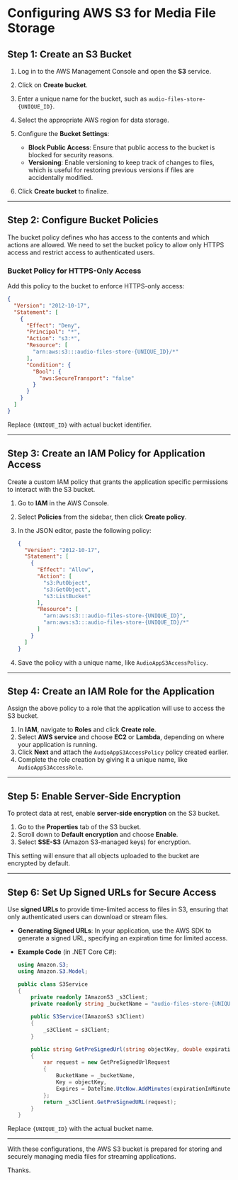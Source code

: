 
# Configuring AWS S3 for Media File Storage


## Step 1: Create an S3 Bucket

1. Log in to the AWS Management Console and open the **S3** service.
2. Click on **Create bucket**.
3. Enter a unique name for the bucket, such as `audio-files-store-{UNIQUE_ID}`.
4. Select the appropriate AWS region for data storage.
5. Configure the **Bucket Settings**:
   - **Block Public Access**: Ensure that public access to the bucket is blocked for security reasons.
   - **Versioning**: Enable versioning to keep track of changes to files, which is useful for restoring previous versions if files are accidentally modified.

6. Click **Create bucket** to finalize.

---

## Step 2: Configure Bucket Policies

The bucket policy defines who has access to the contents and which actions are allowed. We need to set the bucket policy to allow only HTTPS access and restrict access to authenticated users.

### Bucket Policy for HTTPS-Only Access

Add this policy to the bucket to enforce HTTPS-only access:

```json
{
  "Version": "2012-10-17",
  "Statement": [
    {
      "Effect": "Deny",
      "Principal": "*",
      "Action": "s3:*",
      "Resource": [
        "arn:aws:s3:::audio-files-store-{UNIQUE_ID}/*"
      ],
      "Condition": {
        "Bool": {
          "aws:SecureTransport": "false"
        }
      }
    }
  ]
}
```

Replace `{UNIQUE_ID}` with actual bucket identifier.

---

## Step 3: Create an IAM Policy for Application Access

Create a custom IAM policy that grants the application specific permissions to interact with the S3 bucket.

1. Go to **IAM** in the AWS Console.
2. Select **Policies** from the sidebar, then click **Create policy**.
3. In the JSON editor, paste the following policy:

    ```json
    {
      "Version": "2012-10-17",
      "Statement": [
        {
          "Effect": "Allow",
          "Action": [
            "s3:PutObject",
            "s3:GetObject",
            "s3:ListBucket"
          ],
          "Resource": [
            "arn:aws:s3:::audio-files-store-{UNIQUE_ID}",
            "arn:aws:s3:::audio-files-store-{UNIQUE_ID}/*"
          ]
        }
      ]
    }
    ```

4. Save the policy with a unique name, like `AudioAppS3AccessPolicy`.

---

## Step 4: Create an IAM Role for the Application

Assign the above policy to a role that the application will use to access the S3 bucket.

1. In **IAM**, navigate to **Roles** and click **Create role**.
2. Select **AWS service** and choose **EC2** or **Lambda**, depending on where your application is running.
3. Click **Next** and attach the `AudioAppS3AccessPolicy` policy created earlier.
4. Complete the role creation by giving it a unique name, like `AudioAppS3AccessRole`.

---

## Step 5: Enable Server-Side Encryption

To protect data at rest, enable **server-side encryption** on the S3 bucket.

1. Go to the **Properties** tab of the S3 bucket.
2. Scroll down to **Default encryption** and choose **Enable**.
3. Select **SSE-S3** (Amazon S3-managed keys) for encryption.

This setting will ensure that all objects uploaded to the bucket are encrypted by default.

---

## Step 6: Set Up Signed URLs for Secure Access

Use **signed URLs** to provide time-limited access to files in S3, ensuring that only authenticated users can download or stream files.

- **Generating Signed URLs**: In your application, use the AWS SDK to generate a signed URL, specifying an expiration time for limited access. 
- **Example Code** (in .NET Core C#):

    ```csharp
    using Amazon.S3;
    using Amazon.S3.Model;
    
    public class S3Service
    {
        private readonly IAmazonS3 _s3Client;
        private readonly string _bucketName = "audio-files-store-{UNIQUE_ID}";

        public S3Service(IAmazonS3 s3Client)
        {
            _s3Client = s3Client;
        }

        public string GetPreSignedUrl(string objectKey, double expirationInMinutes)
        {
            var request = new GetPreSignedUrlRequest
            {
                BucketName = _bucketName,
                Key = objectKey,
                Expires = DateTime.UtcNow.AddMinutes(expirationInMinutes)
            };
            return _s3Client.GetPreSignedURL(request);
        }
    }
    ```

Replace `{UNIQUE_ID}` with the actual bucket name.

---


With these configurations, the AWS S3 bucket is prepared for storing and securely managing media files for streaming applications.

Thanks.
